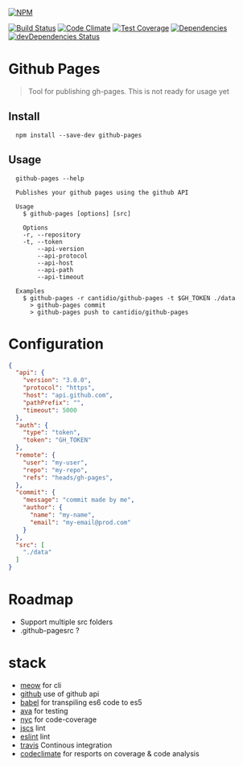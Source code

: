 [![NPM](https://nodei.co/npm/github-pages.png)](https://nodei.co/npm/github-pages/)

[![Build Status](https://travis-ci.org/cantidio/node-github-pages.svg?branch=master)](https://travis-ci.org/cantidio/node-github-pages)
[![Code Climate](https://codeclimate.com/github/cantidio/node-github-pages/badges/gpa.svg)](https://codeclimate.com/github/cantidio/node-github-pages)
[![Test Coverage](https://codeclimate.com/github/cantidio/node-github-pages/badges/coverage.svg)](https://codeclimate.com/github/cantidio/node-github-pages/coverage)
[![Dependencies](https://david-dm.org/cantidio/node-github-pages.svg)](https://david-dm.org/cantidio/node-github-pages)
[![devDependencies Status](https://david-dm.org/cantidio/node-github-pages/dev-status.svg)](https://david-dm.org/cantidio/node-github-pages#info=devDependencies)

# Github Pages
> Tool for publishing gh-pages.
> This is not ready for usage yet

## Install
```
  npm install --save-dev github-pages
```
## Usage
```
  github-pages --help
```

```
  Publishes your github pages using the github API

  Usage
    $ github-pages [options] [src]

    Options
    -r, --repository
    -t, --token
        --api-version
        --api-protocol
        --api-host
        --api-path
        --api-timeout

  Examples
    $ github-pages -r cantidio/github-pages -t $GH_TOKEN ./data
      > github-pages commit
      > github-pages push to cantidio/github-pages
```

# Configuration
```json
{
  "api": {
    "version": "3.0.0",
    "protocol": "https",
    "host": "api.github.com",
    "pathPrefix": "",
    "timeout": 5000
  },
  "auth": {
    "type": "token",
    "token": "GH_TOKEN"
  },
  "remote": {
    "user": "my-user",
    "repo": "my-repo",
    "refs": "heads/gh-pages",
  },
  "commit": {
    "message": "commit made by me",
    "author": {
      "name": "my-name",
      "email": "my-email@prod.com"
    }
  },
  "src": [
    "./data"
  ]
}
```

# Roadmap
 * Support multiple src folders
 * .github-pagesrc ?

# stack

* [meow](https://www.npmjs.com/package/meow) for cli
* [github](https://www.npmjs.com/package/github) use of github api
* [babel](https://babeljs.io) for transpiling es6 code to es5
* [ava](https://www.npmjs.com/package/ava) for testing
* [nyc](https://www.npmjs.com/package/nyc) for code-coverage
* [jscs](https://www.npmjs.com/package/jscs) lint
* [eslint](https://www.npmjs.com/package/eslint) lint
* [travis](https://travis-ci.org) Continous integration
* [codeclimate](https://codeclimate.com) for resports on coverage & code analysis
